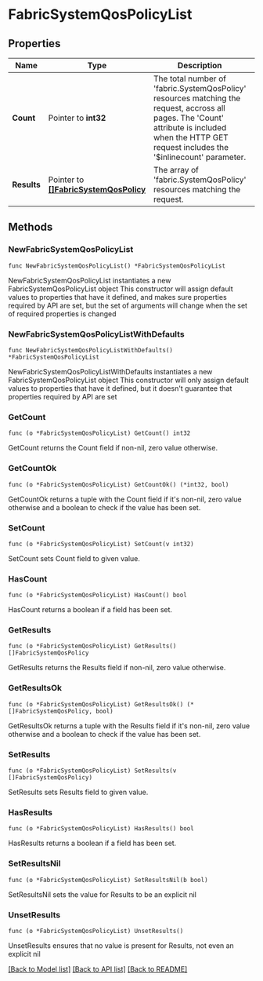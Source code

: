 # FabricSystemQosPolicyList

## Properties

Name | Type | Description | Notes
------------ | ------------- | ------------- | -------------
**Count** | Pointer to **int32** | The total number of &#39;fabric.SystemQosPolicy&#39; resources matching the request, accross all pages. The &#39;Count&#39; attribute is included when the HTTP GET request includes the &#39;$inlinecount&#39; parameter. | [optional] 
**Results** | Pointer to [**[]FabricSystemQosPolicy**](FabricSystemQosPolicy.md) | The array of &#39;fabric.SystemQosPolicy&#39; resources matching the request. | [optional] 

## Methods

### NewFabricSystemQosPolicyList

`func NewFabricSystemQosPolicyList() *FabricSystemQosPolicyList`

NewFabricSystemQosPolicyList instantiates a new FabricSystemQosPolicyList object
This constructor will assign default values to properties that have it defined,
and makes sure properties required by API are set, but the set of arguments
will change when the set of required properties is changed

### NewFabricSystemQosPolicyListWithDefaults

`func NewFabricSystemQosPolicyListWithDefaults() *FabricSystemQosPolicyList`

NewFabricSystemQosPolicyListWithDefaults instantiates a new FabricSystemQosPolicyList object
This constructor will only assign default values to properties that have it defined,
but it doesn't guarantee that properties required by API are set

### GetCount

`func (o *FabricSystemQosPolicyList) GetCount() int32`

GetCount returns the Count field if non-nil, zero value otherwise.

### GetCountOk

`func (o *FabricSystemQosPolicyList) GetCountOk() (*int32, bool)`

GetCountOk returns a tuple with the Count field if it's non-nil, zero value otherwise
and a boolean to check if the value has been set.

### SetCount

`func (o *FabricSystemQosPolicyList) SetCount(v int32)`

SetCount sets Count field to given value.

### HasCount

`func (o *FabricSystemQosPolicyList) HasCount() bool`

HasCount returns a boolean if a field has been set.

### GetResults

`func (o *FabricSystemQosPolicyList) GetResults() []FabricSystemQosPolicy`

GetResults returns the Results field if non-nil, zero value otherwise.

### GetResultsOk

`func (o *FabricSystemQosPolicyList) GetResultsOk() (*[]FabricSystemQosPolicy, bool)`

GetResultsOk returns a tuple with the Results field if it's non-nil, zero value otherwise
and a boolean to check if the value has been set.

### SetResults

`func (o *FabricSystemQosPolicyList) SetResults(v []FabricSystemQosPolicy)`

SetResults sets Results field to given value.

### HasResults

`func (o *FabricSystemQosPolicyList) HasResults() bool`

HasResults returns a boolean if a field has been set.

### SetResultsNil

`func (o *FabricSystemQosPolicyList) SetResultsNil(b bool)`

 SetResultsNil sets the value for Results to be an explicit nil

### UnsetResults
`func (o *FabricSystemQosPolicyList) UnsetResults()`

UnsetResults ensures that no value is present for Results, not even an explicit nil

[[Back to Model list]](../README.md#documentation-for-models) [[Back to API list]](../README.md#documentation-for-api-endpoints) [[Back to README]](../README.md)


